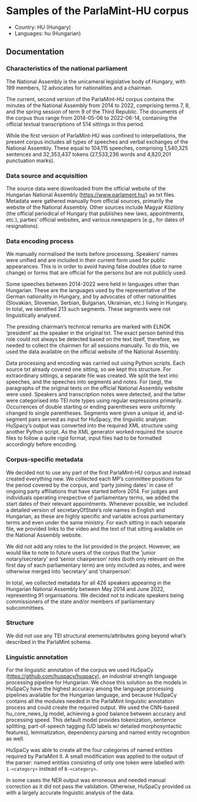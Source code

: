 # Samples of the ParlaMint-HU corpus

- Country: HU (Hungary)
- Languages: hu (Hungarian)

## Documentation


### Characteristics of the national parliament

The National Assembly is the unicameral legislative body of Hungary, with 199 members, 12 advocates for nationalities and a chairman.

The current, second version of the ParlaMint-HU corpus contains the minutes of the National Assembly from 2014 to 2022, comprising terms 7, 8, and the spring session of term 9 of the Third Republic. The documents of the corpus thus range from 2014-05-06 to 2022-06-14, containing the official textual transcriptions of 514 sittings in this period.

While the first version of ParlaMint-HU was confined to interpellations, the present corpus includes all types of speeches and verbal exchanges of the National Assembly. These equal to 104,115 speeches, comprising 1,540,325 sentences and 32,353,437 tokens (27,533,236 words and 4,820,201 punctuation marks).

### Data source and acquisition

The source data were downloaded from the official website of the Hungarian National Assembly (https://www.parlament.hu/) as txt files.
Metadata were gathered manually from official sources, primarily the website of the National Assembly. Other sources include Magyar Közlöny (the official periodical of Hungary that publishes new laws, appointments, etc.), parties’ official websites, and various newspapers (e.g., for dates of resignations).

### Data encoding process

We manually normalised the texts before processing. Speakers’ names were unified and are included in their current form used for public appearances. This is in order to avoid having false doubles (due to name change) or forms that are official for the persons but are not publicly used.

Some speeches between 2014-2022 were held in languages other than Hungarian. These are the languages used by the representative of the German nationality in Hungary, and by advocates of other nationalities (Slovakian, Slovenian, Serbian, Bulgarian, Ukrainian, etc.) living in Hungary. In total, we identified 213 such segments. These segments were not linguistically analysed.

The presiding chairman’s technical remarks are marked with ELNÖK ‘president’ as the speaker in the original txt. The exact person behind this role could not always be detected based on the text itself, therefore, we needed to collect the chairmen for all sessions manually. To do this, we used the data available on the official website of the National Assembly.

Data processing and encoding was carried out using Python scripts. Each source txt already covered one sitting, so we kept this structure. For extraordinary sittings, a separate file was created. We split the text into speeches, and the speeches into segments and notes. For (seg), the paragraphs of the original texts on the official National Assembly website were used. Speakers and transcription notes were detected, and the latter were categorised into TEI note types using regular expressions primarily. Occurrences of double starting or ending parentheses were uniformly changed to single parentheses. Segments were given a unique id, and id-segment pairs served as input for HuSpacy, the linguistic analyser. HuSpacy’s output was converted into the required XML structure using another Python script. As the XML generator worked required the source files to follow a quite rigid format, input files had to be formatted accordingly before encoding.

### Corpus-specific metadata

We decided not to use any part of the first ParlaMint-HU corpus and instead created everything new. We collected each MP’s committee positions for the period covered by the corpus, and ’party joining dates’ in case of ongoing party affiliations that have started before 2014. For judges and individuals operating irrespective of parliamentary terms, we added the start dates of their relevant appointments. Whenever possible, we included a detailed version of secretaryOfState’s role names in English and Hungarian, as these are highly specific and variable across parliamentary terms and even under the same ministry. For each sitting in each separate file, we provided links to the video and the text of that sitting available on the National Assembly website.

We did not add any roles to the list provided in the project. However, we would like to note to future users of the corpus that the ’junior notary/secretary’ and ’senior chairperson’ roles (both only relevant on the first day of each parliamentary term) are only included as notes, and were otherwise merged into ’secretary’ and ’chairperson’.

In total, we collected metadata for all 426 speakers appearing in the Hungarian National Assembly between May 2014 and June 2022, representing 91 organisations. We decided not to indicate speakers being commissioners of the state and/or members of parliamentary subcommittees.

### Structure


We did not use any TEI structural elements/attributes going beyond what’s described in the ParlaMint schema.

### Linguistic annotation

For the linguistic annotation of the corpus we used HuSpaCy (https://github.com/huspacy/huspacy), an industrial strength language processing pipeline for Hungarian. We chose this solution as the models in HuSpaCy have the highest accuracy among the language processing pipelines available for the Hungarian language, and because HuSpaCy contains all the modules needed in the ParlaMint linguistic annotation process and could create the required output. We used the CNN-based hu_core_news_lg model, achieving a good balance between accuracy and processing speed. This default model provides tokenization, sentence splitting, part-of-speech tagging (UD labels w/ detailed morphosyntactic features), lemmatization, dependency parsing and named entity recognition as well.

HuSpaCy was able to create all the four categories of named entities required by ParlaMint II. A small modification was applied to the output of the parser: named entities consisting of only one token were labelled with `1-<category>` instead of `B-<category>`.

In some cases the NER output was erroneous and needed manual correction as it did not pass the validation. Otherwise, HuSpaCy provided us with a largely accurate linguistic analysis of the data.
